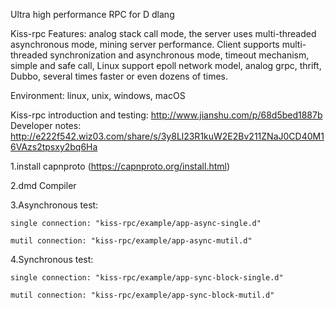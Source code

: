 Ultra high performance RPC for D dlang

Kiss-rpc Features: 
		analog stack call mode, the server uses multi-threaded asynchronous mode, mining server performance. Client supports multi-threaded synchronization and asynchronous mode, timeout mechanism, simple and safe call, Linux support epoll network model, analog grpc, thrift, Dubbo, several times faster or even dozens of times.
		
		
Environment: linux, unix, windows, macOS

Kiss-rpc introduction and testing: http://www.jianshu.com/p/68d5bed1887b
Developer notes: http://e222f542.wiz03.com/share/s/3y8Ll23R1kuW2E2Bv211ZNaJ0CD40M16VAzs2tpsxy2bq6Ha


1.install capnproto (https://capnproto.org/install.html)

2.dmd Compiler

3.Asynchronous test:

	single connection: "kiss-rpc/example/app-async-single.d"

	mutil connection: "kiss-rpc/example/app-async-mutil.d"

4.Synchronous test:
	
	single connection: "kiss-rpc/example/app-sync-block-single.d"
	
	mutil connection: "kiss-rpc/example/app-sync-block-mutil.d"
	
